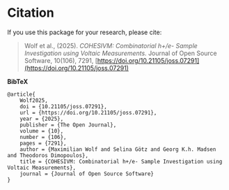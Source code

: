 <a name="citation"></a>
# Citation

If you use this package for your research, please cite:

> Wolf et al., (2025). _COHESIVM: Combinatorial h+/e- Sample Investigation using Voltaic Measurements._ 
> Journal of Open Source Software, 10(106), 7291, 
> [https://doi.org/10.21105/joss.07291](https://doi.org/10.21105/joss.07291)


**BibTeX**

```
@article{
    Wolf2025, 
    doi = {10.21105/joss.07291}, 
    url = {https://doi.org/10.21105/joss.07291}, 
    year = {2025}, 
    publisher = {The Open Journal}, 
    volume = {10}, 
    number = {106}, 
    pages = {7291}, 
    author = {Maximilian Wolf and Selina Götz and Georg K.h. Madsen and Theodoros Dimopoulos}, 
    title = {COHESIVM: Combinatorial h+/e- Sample Investigation using Voltaic Measurements}, 
    journal = {Journal of Open Source Software} 
}
```
